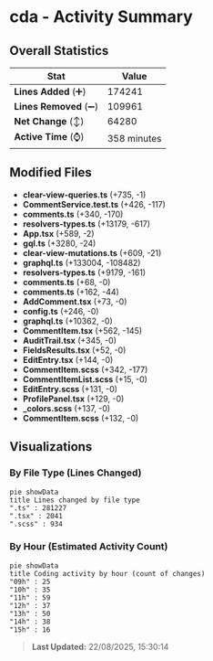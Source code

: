 # cda - Activity Summary 

## Overall Statistics

| Stat                   | Value                                                             |
| ---------------------- | ----------------------------------------------------------------- |
| **Lines Added** (➕)   | 174241                                          |
| **Lines Removed** (➖) | 109961                                        |
| **Net Change** (↕)    | 64280                |
| **Active Time** (⌚)   | 358 minutes |


## Modified Files
- **clear-view-queries.ts** (+735, -1)
- **CommentService.test.ts** (+426, -117)
- **comments.ts** (+340, -170)
- **resolvers-types.ts** (+13179, -617)
- **App.tsx** (+589, -2)
- **gql.ts** (+3280, -24)
- **clear-view-mutations.ts** (+609, -21)
- **graphql.ts** (+133004, -108482)
- **resolvers-types.ts** (+9179, -161)
- **comments.ts** (+68, -0)
- **comments.ts** (+162, -44)
- **AddComment.tsx** (+73, -0)
- **config.ts** (+246, -0)
- **graphql.ts** (+10362, -0)
- **CommentItem.tsx** (+562, -145)
- **AuditTrail.tsx** (+345, -0)
- **FieldsResults.tsx** (+52, -0)
- **EditEntry.tsx** (+144, -0)
- **CommentItem.scss** (+342, -177)
- **CommentItemList.scss** (+15, -0)
- **EditEntry.scss** (+131, -0)
- **ProfilePanel.tsx** (+129, -0)
- **_colors.scss** (+137, -0)
- **CommentItem.scss** (+132, -0)

## Visualizations

### By File Type (Lines Changed)

```mermaid
pie showData
title Lines changed by file type
".ts" : 281227
".tsx" : 2041
".scss" : 934
```

### By Hour (Estimated Activity Count)

```mermaid
pie showData
title Coding activity by hour (count of changes)
"09h" : 25
"10h" : 35
"11h" : 59
"12h" : 37
"13h" : 50
"14h" : 38
"15h" : 16
```


> **Last Updated:** 22/08/2025, 15:30:14